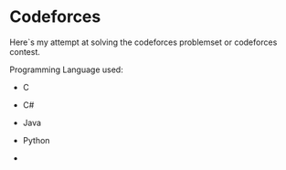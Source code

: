 
# Codeforces


Here`s my attempt at solving the codeforces problemset or codeforces contest.


Programming Language used:
- C
- C#
- Java
- Python

- 
